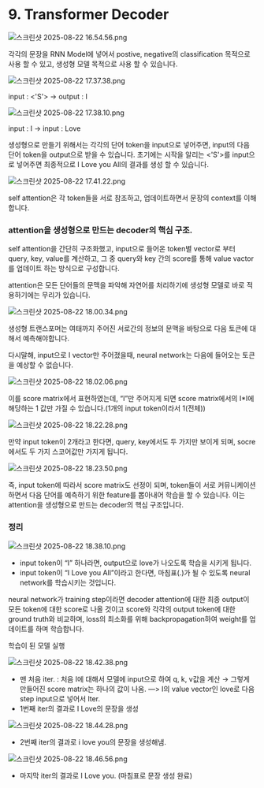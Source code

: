 # 9. Transformer Decoder

![스크린샷 2025-08-22 16.54.56.png](/assets/transformer/9_Transformer_Decoder/image.png)

각각의 문장을 RNN Model에 넣어서 postive, negative의 classification 목적으로 사용 할 수 있고, 생성형 모델 목적으로 사용 할 수 있습니다.

![스크린샷 2025-08-22 17.37.38.png](/assets/transformer/9_Transformer_Decoder/image_1.png)

input : <'S'> → output : I

![스크린샷 2025-08-22 17.38.10.png](/assets/transformer/9_Transformer_Decoder/image_2.png)

input : I → input : Love

생성형으로 만들기 위해서는 각각의 단어 token을 input으로 넣어주면, input의 다음 단어 token을 output으로 받을 수 있습니다. 초기에는 시작을 알리는 <'S'>를 input으로 넣어주면 최종적으로 I Love you All의 결과를 생성 할 수 있습니다.

![스크린샷 2025-08-22 17.41.22.png](/assets/transformer/9_Transformer_Decoder/image_3.png)

self attention은 각 token들을 서로 참조하고, 업데이트하면서 문장의 context를 이해합니다.

### attention을 생성형으로 만드는 decoder의 핵심 구조.

self attention을 간단히 구조화했고, input으로 들어온 token별 vector로 부터 query, key, value를 계산하고, 그 중 query와 key 간의 score를 통해 value vactor를 업데이트 하는 방식으로 구성합니다.

attention은 모든 단어들의 문맥을 파악해 자연어를 처리하기에 생성형 모델로 바로 적용하기에는 무리가 있습니다.

![스크린샷 2025-08-22 18.00.34.png](/assets/transformer/9_Transformer_Decoder/image_4.png)

생성형 트랜스포머는 여태까지 주어진 서로간의 정보의 문맥을 바탕으로 다음 토큰에 대해서 예측해야합니다.

다시말해, input으로 I vector만 주어졌을때, neural network는 다음에 들어오는 토큰을 예상할 수 없습니다. 

![스크린샷 2025-08-22 18.02.06.png](/assets/transformer/9_Transformer_Decoder/image_5.png)

이를 score matrix에서 표현하였는데, “I”만 주어지게 되면 score matrix에서의 I*I에 해당하는 1 값만 가질 수 있습니다.(1개의 input token이라서 1(전체))

![스크린샷 2025-08-22 18.22.28.png](/assets/transformer/9_Transformer_Decoder/image_6.png)

만약 input token이 2개라고 한다면, query, key에서도 두 가지만 보이게 되며, socre에서도 두 가지 스코어값만 가지게 됩니다.

![스크린샷 2025-08-22 18.23.50.png](/assets/transformer/9_Transformer_Decoder/image_7.png)

즉, input token에 따라서 score matrix도 선정이 되며, token들이 서로 커뮤니케이션하면서 다음 단어를 예측하기 위한 feature를 뽑아내어 학습을 할 수 있습니다. 이는 attention을 생성형으로 만드는 decoder의 핵심 구조입니다.

### 정리

![스크린샷 2025-08-22 18.38.10.png](/assets/transformer/9_Transformer_Decoder/image_8.png)

- input token이 “I” 하나라면, output으로 love가 나오도록 학습을 시키게 됩니다.
- input token이 “I Love you All”이라고 한다면, 마침표(.)가 될 수 있도록 neural network를 학습시키는 것입니다.

neural network가 training step이라면 decoder attention에 대한 최종 output이 모든 token에 대한 score로 나올 것이고 score와 각각의 output token에 대한 ground truth와 비교하며, loss의 최소화를 위해 backpropagation하여 weight를 업데이트를 하며 학습합니다.

학습이 된 모델 실행

![스크린샷 2025-08-22 18.42.38.png](/assets/transformer/9_Transformer_Decoder/image_9.png)

- 맨 처음 iter.  : 처음 I에 대해서 모델에 input으로 하여 q, k, v값을 계산 → 그렇게 만들어진 score matrix는 하나의 값이 나옴. —> I의 value vector인 love로 다음 step input으로 넣어서 lter.
- 1번째 iter의 결과로 I Love의 문장을 생성

![스크린샷 2025-08-22 18.44.28.png](/assets/transformer/9_Transformer_Decoder/image_10.png)

- 2번째 iter의 결과로 i love you의 문장을 생성해냄.

![스크린샷 2025-08-22 18.46.56.png](/assets/transformer/9_Transformer_Decoder/image_11.png)

- 마지막 iter의 결과로 I Love you. (마침표로 문장 생성 완료)